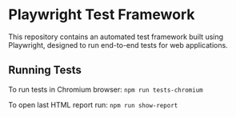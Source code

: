 # Playwright Test Framework

This repository contains an automated test framework built using Playwright, designed to run end-to-end tests for web applications.

## Running Tests

To run tests in Chromium browser:
`npm run tests-chromium`

To open last HTML report run:
`npm run show-report`